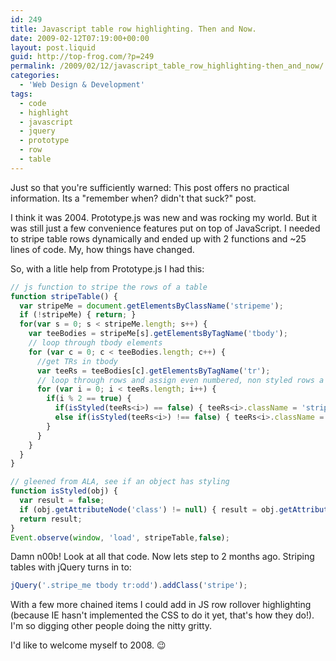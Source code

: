 ```yaml
---
id: 249
title: Javascript table row highlighting. Then and Now.
date: 2009-02-12T07:19:00+00:00
layout: post.liquid
guid: http://top-frog.com/?p=249
permalink: /2009/02/12/javascript_table_row_highlighting-then_and_now/
categories:
  - 'Web Design & Development'
tags:
  - code
  - highlight
  - javascript
  - jquery
  - prototype
  - row
  - table
---
```

Just so that you're sufficiently warned: This post offers no practical information. Its a "remember when? didn't that suck?" post.

I think it was 2004. Prototype.js was new and was rocking my world. But it was still just a few convenience features put on top of JavaScript. I needed to stripe table rows dynamically and ended up with 2 functions and ~25 lines of code. My, how things have changed.

<!-- excerpt -->

So, with a litle help from Prototype.js I had this:

``` js
// js function to stripe the rows of a table
function stripeTable() {
  var stripeMe = document.getElementsByClassName('stripeme');
  if (!stripeMe) { return; }
  for(var s = 0; s < stripeMe.length; s++) {
    var teeBodies = stripeMe[s].getElementsByTagName('tbody');
    // loop through tbody elements
    for (var c = 0; c < teeBodies.length; c++) {
      //get TRs in tbody
      var teeRs = teeBodies[c].getElementsByTagName('tr');
      // loop through rows and assign even numbered, non styled rows a new class
      for (var i = 0; i < teeRs.length; i++) {
        if(i % 2 == true) {
          if(isStyled(teeRs<i>) == false) { teeRs<i>.className = 'stripeme_two'; }
          else if(isStyled(teeRs<i>) !== false) { teeRs<i>.className = teeRs<i>.className + ' stripeme_two'; }
        }
      }
    }
  }
}

// gleened from ALA, see if an object has styling
function isStyled(obj) {
  var result = false;
  if (obj.getAttributeNode('class') != null) { result = obj.getAttributeNode('class').value; }
  return result;
}
Event.observe(window, 'load', stripeTable,false);
```

Damn n00b! Look at all that code. Now lets step to 2 months ago. Striping tables with jQuery turns in to:

``` js
jQuery('.stripe_me tbody tr:odd').addClass('stripe');
```

With a few more chained items I could add in JS row rollover highlighting (because IE hasn't implemented the CSS to do it yet, that's how they do!). I'm so digging other people doing the nitty gritty.

I'd like to welcome myself to 2008. 😉
